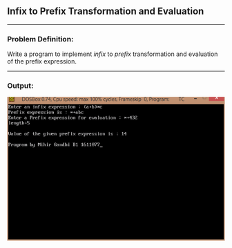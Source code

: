 ## Infix to Prefix Transformation and Evaluation

-----------------------------------------
### Problem Definition:
Write a program to implement *infix* to *prefix* transformation and evaluation of the prefix expression.

------------------------------------------
### Output:
<p align="center">
    <img src="output.png">
</p>
